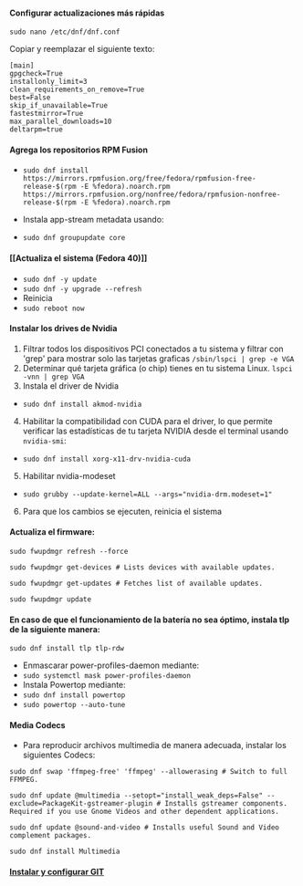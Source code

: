 
#### Configurar actualizaciones más rápidas


    sudo nano /etc/dnf/dnf.conf

Copiar y reemplazar el siguiente texto:

```
[main] 
gpgcheck=True 
installonly_limit=3 
clean_requirements_on_remove=True 
best=False 
skip_if_unavailable=True 
fastestmirror=True 
max_parallel_downloads=10 
deltarpm=true

```


#### Agrega los repositorios RPM Fusion

- `sudo dnf install https://mirrors.rpmfusion.org/free/fedora/rpmfusion-free-release-$(rpm -E %fedora).noarch.rpm https://mirrors.rpmfusion.org/nonfree/fedora/rpmfusion-nonfree-release-$(rpm -E %fedora).noarch.rpm`
 
- Instala app-stream metadata usando:
- `sudo dnf groupupdate core`

#### [[Actualiza el sistema (Fedora 40)]]

- `sudo dnf -y update`
- `sudo dnf -y upgrade --refresh`
- Reinicia 
- `sudo reboot now`

#### Instalar los drives de Nvidia

1. Filtrar todos los dispositivos PCI conectados a tu sistema y filtrar con 'grep'  para mostrar solo las tarjetas graficas `/sbin/lspci | grep -e VGA `
2. Determinar qué tarjeta gráfica (o chip) tienes en tu sistema Linux. `lspci -vnn | grep VGA`
3. Instala el driver de Nvidia 
- `sudo dnf install akmod-nvidia`
4. Habilitar la compatibilidad con CUDA para el driver, lo que permite verificar las estadísticas de tu tarjeta NVIDIA desde el terminal usando `nvidia-smi`: 
 -  `sudo dnf install xorg-x11-drv-nvidia-cuda`
5. Habilitar nvidia-modeset
- `sudo grubby --update-kernel=ALL --args="nvidia-drm.modeset=1"` 
6. Para que los cambios se ejecuten, reinicia el sistema

#### Actualiza el firmware:

```
sudo fwupdmgr refresh --force
```
```
sudo fwupdmgr get-devices # Lists devices with available updates.
```
```
sudo fwupdmgr get-updates # Fetches list of available updates.
```
```
sudo fwupdmgr update
```

#### En caso de que el funcionamiento de la batería no sea óptimo, instala tlp de la siguiente manera:
`sudo dnf install tlp tlp-rdw`
- Enmascarar power-profiles-daemon mediante:
- `sudo systemctl mask power-profiles-daemon`
- Instala Powertop mediante:
- `sudo dnf install powertop`
- `sudo powertop --auto-tune`

#### Media Codecs

- Para reproducir archivos multimedia de manera adecuada, instalar los siguientes Codecs:

```
sudo dnf swap 'ffmpeg-free' 'ffmpeg' --allowerasing # Switch to full FFMPEG.
```
```
sudo dnf update @multimedia --setopt="install_weak_deps=False" --exclude=PackageKit-gstreamer-plugin # Installs gstreamer components. Required if you use Gnome Videos and other dependent applications.
```
```
sudo dnf update @sound-and-video # Installs useful Sound and Video complement packages.
```
```
sudo dnf install Multimedia
```


#### [Instalar y configurar GIT](Git.md) 
